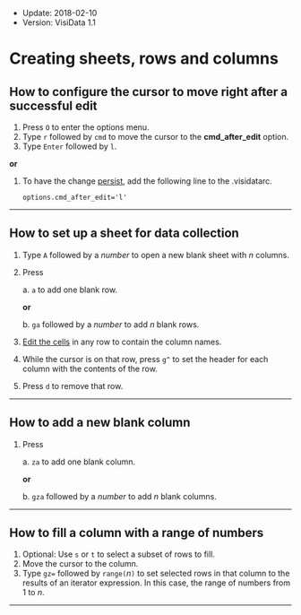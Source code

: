 - Update: 2018-02-10
- Version: VisiData 1.1

# Creating sheets, rows and columns

## How to configure the cursor to move right after a successful edit

1. Press `O` to enter the options menu.
2. Type `r` followed by `cmd` to move the cursor to the **cmd\_after\_edit** option.
3. Type `Enter` followed by `l`.

**or**

1. To have the change [persist](/docs/customize), add the following line to the .visidatarc.

    `options.cmd_after_edit='l'`

---

## How to set up a sheet for data collection

1. Type `A` followed by a *number* to open a new blank sheet with *n* columns.
2. Press

    a. `a` to add one blank row.

    **or**

    b. `ga` followed by a *number* to add *n* blank rows.

3. [Edit the cells](/docs/edit) in any row to contain the column names.
4. While the cursor is on that row, press `g^` to set the header for each column with the contents of the row.
5. Press `d` to remove that row.

---

## How to add a new blank column

1. Press

    a. `za` to add one blank column.

    **or**

    b. `gza` followed by a *number* to add *n* blank columns.

---

## How to fill a column with a range of numbers

1. Optional: Use `s` or `t` to select a subset of rows to fill.
2. Move the cursor to the column.
3. Type `gz=` followed by `range(`*n*`)` to set selected rows in that column to the results of an iterator expression. In this case, the range of numbers from 1 to *n*.

---
